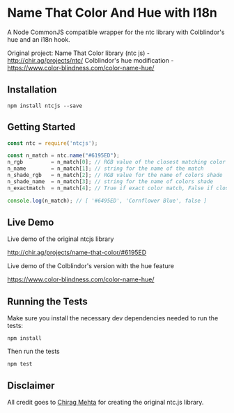 # Name That Color And Hue with I18n

A Node CommonJS compatible wrapper for the ntc library with Colblindor's hue and an i18n hook.

Original project: Name That Color library (ntc js) - http://chir.ag/projects/ntc/
Colblindor's hue modification - https://www.color-blindness.com/color-name-hue/

## Installation

```
npm install ntcjs --save
```

## Getting Started

```javascript
const ntc = require('ntcjs');

const n_match = ntc.name("#6195ED");
n_rgb         = n_match[0]; // RGB value of the closest matching color
n_name        = n_match[1]; // string for the name of the match
n_shade_rgb   = n_match[2]; // RGB value for the name of colors shade
n_shade_name  = n_match[3]; // string for the name of colors shade
n_exactmatch  = n_match[4]; // True if exact color match, False if close-match

console.log(n_match); // [ '#6495ED', 'Cornflower Blue', false ]
```

## Live Demo

Live demo of the original ntcjs library

http://chir.ag/projects/name-that-color/#6195ED

Live demo of the Colblindor's version with the hue feature

https://www.color-blindness.com/color-name-hue/

## Running the Tests

Make sure you install the necessary dev dependencies needed to run the tests:

```
npm install
```

Then run the tests

```
npm test
```

## Disclaimer

All credit goes to [Chirag Mehta](http://chir.ag/about) for creating the original ntc.js library.
